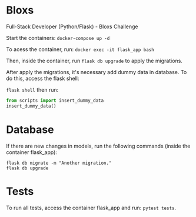 # Bloxs

Full-Stack Developer (Python/Flask) - Bloxs Challenge


Start the containers:
```docker-compose up -d```

To acess the container, run:
```docker exec -it flask_app bash```

Then, inside the container, run ```flask db upgrade``` to apply the migrations.

After apply the migrations, it's necessary add dummy data in database. To do this, access the flask shell:

```flask shell``` then run:
```python
from scripts import insert_dummy_data
insert_dummy_data()
```


# Database


If there are new changes in models, run the following commands (inside the container flask_app):
```
flask db migrate -m "Another migration."
flask db upgrade
```


# Tests

To run all tests, access the container flask_app and run: ```pytest tests```.
